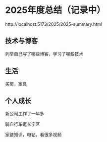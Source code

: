 # 2025年度总结（记录中）

http://localhost:5173/2025/2025-summary.html

## 技术与博客

列举自己写了哪些博客，学习了哪些技术

## 生活

买房，家具

## 个人成长

新公司工作了一年多

骑自行车逛长宁区

家装知识，电钻，看很多视频
